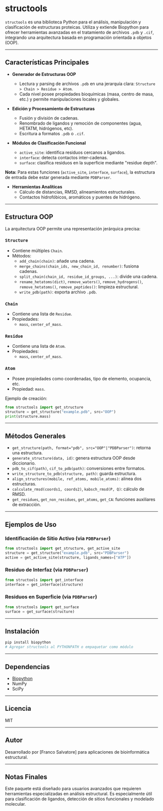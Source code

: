 # structools

`structools` es una biblioteca Python para el análisis, manipulación y clasificación de estructuras proteicas. Utiliza y extiende Biopython para ofrecer herramientas avanzadas en el tratamiento de archivos `.pdb` y `.cif`, integrando una arquitectura basada en programación orientada a objetos (OOP).

---

## Características Principales

- **Generador de Estructuras OOP**
  - Lectura y parsing de archivos `.pdb` en una jerarquía clara: `Structure > Chain > Residue > Atom`.
  - Cada nivel posee propiedades bioquímicas (masa, centro de masa, etc.) y permite manipulaciones locales y globales.

- **Edición y Procesamiento de Estructuras**
  - Fusión y división de cadenas.
  - Renombrado de ligandos y remoción de componentes (agua, HETATM, hidrógenos, etc).
  - Escritura a formatos `.pdb` o `.cif`.

- **Módulos de Clasificación Funcional**
  - `active_site`: identifica residuos cercanos a ligandos.
  - `interface`: detecta contactos inter-cadenas.
  - `surface`: clasifica residuos en la superficie mediante "residue depth".

**Nota:** Para estas funciones (`active_site`, `interface`, `surface`), la estructura de entrada debe estar generada mediante `PDBParser`.

- **Herramientas Analíticas**
  - Cálculo de distancias, RMSD, alineamientos estructurales.
  - Contactos hidrofóbicos, aromáticos y puentes de hidrógeno.

---

## Estructura OOP

La arquitectura OOP permite una representación jerárquica precisa:

### `Structure`
- Contiene múltiples `Chain`.
- Métodos:
  - `add_chain(chain)`: añade una cadena.
  - `merge_chains(chain_ids, new_chain_id, renumber)`: fusiona cadenas.
  - `split_chain(chain_id, residue_id_groups, ...)`: divide una cadena.
  - `rename_hetatoms(dict)`, `remove_waters()`, `remove_hydrogens()`, `remove_hetatoms()`, `remove_peptides()`: limpieza estructural.
  - `write_pdb(path)`: exporta archivo `.pdb`.

### `Chain`
- Contiene una lista de `Residue`.
- Propiedades:
  - `mass`, `center_of_mass`.

### `Residue`
- Contiene una lista de `Atom`.
- Propiedades:
  - `mass`, `center_of_mass`.

### `Atom`
- Posee propiedades como coordenadas, tipo de elemento, ocupancia, etc.
- Propiedad: `mass`.

Ejemplo de creación:
```python
from structools import get_structure
structure = get_structure("example.pdb", src="OOP")
print(structure.mass)
```

---

## Métodos Generales

- `get_structure(path, format="pdb", src="OOP"|"PDBParser")`: retorna una estructura.
- `generate_structure(data, id)`: genera estructura OOP desde diccionario.
- `pdb_to_cif(path)`, `cif_to_pdb(path)`: conversiones entre formatos.
- `write_structure_to_pdb(structure, path)`: guarda estructura.
- `align_structures(mobile, ref_atoms, mobile_atoms)`: alinea dos estructuras.
- `calculate_rmsd(coords1, coords2)`, `kabsch_rmsd(P, Q)`: cálculo de RMSD.
- `get_residues`, `get_non_residues`, `get_atoms`, `get_CA`: funciones auxiliares de extracción.

---

## Ejemplos de Uso

### Identificación de Sitio Activo (via `PDBParser`)
```python
from structools import get_structure, get_active_site
structure = get_structure("example.pdb", src="PDBParser")
active = get_active_site(structure, ligands_names=["ATP"])
```

### Residuo de Interfaz (via `PDBParser`)
```python
from structools import get_interface
interface = get_interface(structure)
```

### Residuos en Superficie (via `PDBParser`)
```python
from structools import get_surface
surface = get_surface(structure)
```

---

## Instalación
```bash
pip install biopython
# Agregar structools al PYTHONPATH o empaquetar como módulo
```

---

## Dependencias
- [Biopython](https://biopython.org/)
- NumPy
- SciPy

---

## Licencia
MIT

---

## Autor
Desarrollado por [Franco Salvatore] para aplicaciones de bioinformática estructural.

---

## Notas Finales
Este paquete está diseñado para usuarios avanzados que requieren herramientas especializadas en análisis estructural. Es especialmente útil para clasificación de ligandos, detección de sitios funcionales y modelado molecular.
